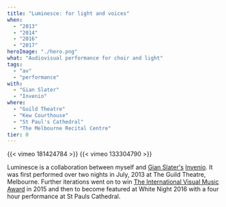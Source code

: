 ```yaml
---
title: "Luminesce: for light and voices"
when: 
  - "2013"
  - "2014"
  - "2016"
  - "2017"
heroImage: "./hero.png"
what: "Audiovisual performance for choir and light"
tags:
  - "av"
  - "performance"
with:
  - "Gian Slater"
  - "Invenio"
where:
  - "Guild Theatre"
  - "Kew Courthouse"
  - "St Paul's Cathedral"
  - "The Melbourne Recital Centre"
tier: 0
---
```



{{< vimeo 181424784 >}}
{{< vimeo 133304790 >}}

Luminesce is a collaboration between myself and [Gian Slater's](http://gianslater.com/) [Invenio](http://gianslater.com/invenio-singers/).  It was first performed over two nights in July, 2013 at The Guild Theatre, Melbourne. Further iterations went on to win [The International Visual Music Award](http://www.visual-music-award.de/en) in 2015 and then to become featured at White Night 2016 with a four hour performance at St Pauls Cathedral.